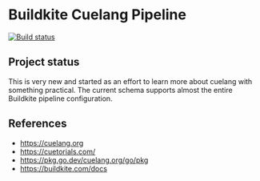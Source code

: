 # Buildkite Cuelang Pipeline

[![Build status](https://badge.buildkite.com/6029fe6771c78d78252796ceb5654db6b8a4d2ed653a127a02.svg)](https://buildkite.com/jkasky/buildkite-cuelang-pipeline-pr-check)

## Project status
This is very new and started as an effort to learn more about cuelang with
something practical. The current schema supports almost the entire Buildkite
pipeline configuration.

## References

* https://cuelang.org
* https://cuetorials.com/
* https://pkg.go.dev/cuelang.org/go/pkg
* https://buildkite.com/docs